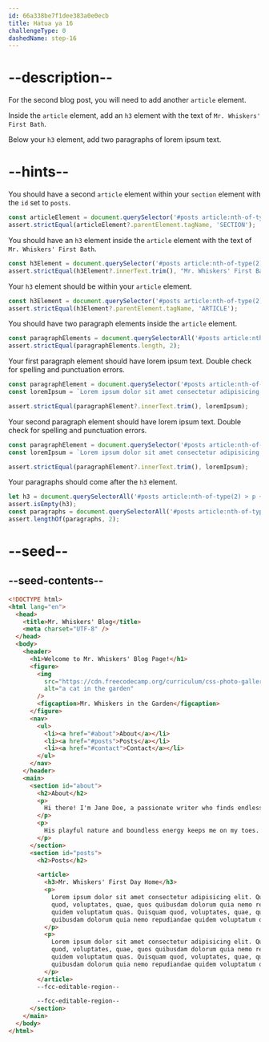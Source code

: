```yaml
---
id: 66a338be7f1dee383a0e0ecb
title: Hatua ya 16
challengeType: 0
dashedName: step-16
---
```


# --description--

For the second blog post, you will need to add another `article` element.

Inside the `article` element, add an `h3` element with the text of `Mr. Whiskers' First Bath`.

Below your `h3` element, add two paragraphs of lorem ipsum text.

# --hints--

You should have a second `article` element within your `section` element with the `id` set to `posts`.

```js
const articleElement = document.querySelector('#posts article:nth-of-type(2)');
assert.strictEqual(articleElement?.parentElement.tagName, 'SECTION');
```

You should have an `h3` element inside the `article` element with the text of `Mr. Whiskers' First Bath`.

```js
const h3Element = document.querySelector('#posts article:nth-of-type(2) h3');
assert.strictEqual(h3Element?.innerText.trim(), "Mr. Whiskers' First Bath");
```

Your `h3` element should be within your `article` element.

```js
const h3Element = document.querySelector('#posts article:nth-of-type(2) h3');
assert.strictEqual(h3Element?.parentElement.tagName, 'ARTICLE');
```

You should have two paragraph elements inside the `article` element.

```js
const paragraphElements = document.querySelectorAll('#posts article:nth-of-type(2) p');
assert.strictEqual(paragraphElements.length, 2);
```

Your first paragraph element should have lorem ipsum text. Double check for spelling and punctuation errors.

```js
const paragraphElement = document.querySelector('#posts article:nth-of-type(2) p:first-of-type');
const loremIpsum = `Lorem ipsum dolor sit amet consectetur adipisicing elit. Quisquam quod, voluptates, quae, quos quibusdam dolorum quia nemo repudiandae quidem voluptatum quas. Quisquam quod, voluptates, quae, quos quibusdam dolorum quia nemo repudiandae quidem voluptatum quas.`

assert.strictEqual(paragraphElement?.innerText.trim(), loremIpsum);
```

Your second paragraph element should have lorem ipsum text. Double check for spelling and punctuation errors.

```js
const paragraphElement = document.querySelector('#posts article:nth-of-type(2) p:last-of-type');
const loremIpsum = `Lorem ipsum dolor sit amet consectetur adipisicing elit. Quisquam quod, voluptates, quae, quos quibusdam dolorum quia nemo repudiandae quidem voluptatum quas. Quisquam quod, voluptates, quae, quos quibusdam dolorum quia nemo repudiandae quidem voluptatum quas.`

assert.strictEqual(paragraphElement?.innerText.trim(), loremIpsum);
```

Your paragraphs should come after the `h3` element.

```js
let h3 = document.querySelectorAll('#posts article:nth-of-type(2) > p ~ h3');
assert.isEmpty(h3);
const paragraphs = document.querySelectorAll('#posts article:nth-of-type(2) > h3 ~ p');
assert.lengthOf(paragraphs, 2);
```

# --seed--

## --seed-contents--

```html
<!DOCTYPE html>
<html lang="en">
  <head>
    <title>Mr. Whiskers' Blog</title>
    <meta charset="UTF-8" />
  </head>
  <body>
    <header>
      <h1>Welcome to Mr. Whiskers' Blog Page!</h1>
      <figure>
        <img
          src="https://cdn.freecodecamp.org/curriculum/css-photo-gallery/1.jpg"
          alt="a cat in the garden"
        />
        <figcaption>Mr. Whiskers in the Garden</figcaption>
      </figure>
      <nav>
        <ul>
          <li><a href="#about">About</a></li>
          <li><a href="#posts">Posts</a></li>
          <li><a href="#contact">Contact</a></li>
        </ul>
      </nav>
    </header>
    <main>
      <section id="about">
        <h2>About</h2>
        <p>
          Hi there! I'm Jane Doe, a passionate writer who finds endless inspiration in the antics of my beloved cat, Mr. Whiskers.
        </p>
        <p>
          His playful nature and boundless energy keeps me on my toes. I love him so much.
        </p>
      </section>
      <section id="posts">
        <h2>Posts</h2>

        <article>
          <h3>Mr. Whiskers' First Day Home</h3>
          <p>
            Lorem ipsum dolor sit amet consectetur adipisicing elit. Quisquam
            quod, voluptates, quae, quos quibusdam dolorum quia nemo repudiandae
            quidem voluptatum quas. Quisquam quod, voluptates, quae, quos
            quibusdam dolorum quia nemo repudiandae quidem voluptatum quas.
          </p>
          <p>
            Lorem ipsum dolor sit amet consectetur adipisicing elit. Quisquam
            quod, voluptates, quae, quos quibusdam dolorum quia nemo repudiandae
            quidem voluptatum quas. Quisquam quod, voluptates, quae, quos
            quibusdam dolorum quia nemo repudiandae quidem voluptatum quas.
          </p>
        </article>
        --fcc-editable-region--

        --fcc-editable-region--
      </section>
    </main>
  </body>
</html>
```
